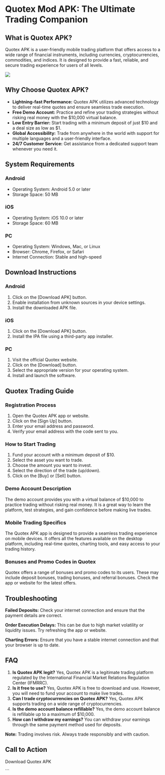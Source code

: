 # Quotex Mod APK: The Ultimate Trading Companion

## What is Quotex APK?

Quotex APK is a user-friendly mobile trading platform that offers access
to a wide range of financial instruments, including currencies,
cryptocurrencies, commodities, and indices. It is designed to provide a
fast, reliable, and secure trading experience for users of all levels.

[![](https://static.quotex.io/files/1_en/300_250.jpg)](https://traff.sbs/brokerqxsignupf)

## Why Choose Quotex APK?

-   **Lightning-fast Performance:** Quotex APK utilizes advanced
    technology to deliver real-time quotes and ensure seamless trade
    execution.
-   **Free Demo Account:** Practice and refine your trading strategies
    without risking real money with the \$10,000 virtual balance.
-   **Low Entry Barrier:** Start trading with a minimum deposit of just
    \$10 and a deal size as low as \$1.
-   **Global Accessibility:** Trade from anywhere in the world with
    support for multiple languages and a user-friendly interface.
-   **24/7 Customer Service:** Get assistance from a dedicated support
    team whenever you need it.

## System Requirements

### Android

-   Operating System: Android 5.0 or later
-   Storage Space: 50 MB

### iOS

-   Operating System: iOS 10.0 or later
-   Storage Space: 60 MB

### PC

-   Operating System: Windows, Mac, or Linux
-   Browser: Chrome, Firefox, or Safari
-   Internet Connection: Stable and high-speed

## Download Instructions

### Android

1.  Click on the \[Download APK\] button.
2.  Enable installation from unknown sources in your device settings.
3.  Install the downloaded APK file.

### iOS

1.  Click on the \[Download APK\] button.
2.  Install the IPA file using a third-party app installer.

### PC

1.  Visit the official Quotex website.
2.  Click on the \[Download\] button.
3.  Select the appropriate version for your operating system.
4.  Install and launch the software.

## Quotex Trading Guide

### Registration Process

1.  Open the Quotex APK app or website.
2.  Click on the \[Sign Up\] button.
3.  Enter your email address and password.
4.  Verify your email address with the code sent to you.

### How to Start Trading

1.  Fund your account with a minimum deposit of \$10.
2.  Select the asset you want to trade.
3.  Choose the amount you want to invest.
4.  Select the direction of the trade (up/down).
5.  Click on the \[Buy\] or \[Sell\] button.

### Demo Account Description

The demo account provides you with a virtual balance of \$10,000 to
practice trading without risking real money. It is a great way to learn
the platform, test strategies, and gain confidence before making live
trades.

### Mobile Trading Specifics

The Quotex APK app is designed to provide a seamless trading experience
on mobile devices. It offers all the features available on the desktop
platform, including real-time quotes, charting tools, and easy access to
your trading history.

### Bonuses and Promo Codes in Quotex

Quotex offers a range of bonuses and promo codes to its users. These may
include deposit bonuses, trading bonuses, and referral bonuses. Check
the app or website for the latest offers.

## Troubleshooting

**Failed Deposits:** Check your internet connection and ensure that the
payment details are correct.

**Order Execution Delays:** This can be due to high market volatility or
liquidity issues. Try refreshing the app or website.

**Charting Errors:** Ensure that you have a stable internet connection
and that your browser is up to date.

## FAQ

1.  **Is Quotex APK legit?** Yes, Quotex APK is a legitimate trading
    platform regulated by the International Financial Market Relations
    Regulation Center (IFMRRC).
2.  **Is it free to use?** Yes, Quotex APK is free to download and use.
    However, you will need to fund your account to make live trades.
3.  **Can I trade cryptocurrencies on Quotex APK?** Yes, Quotex APK
    supports trading on a wide range of cryptocurrencies.
4.  **Is the demo account balance refillable?** Yes, the demo account
    balance is refillable up to a maximum of \$10,000.
5.  **How can I withdraw my earnings?** You can withdraw your earnings
    through the same payment method used for deposits.

**Note:** Trading involves risk. Always trade responsibly and with
caution.

## Call to Action

Download Quotex APK

\`\`\`

